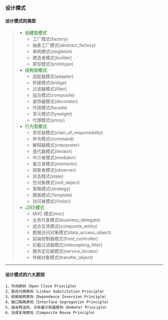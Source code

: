 ### 设计模式

#### 设计模式的类型
>- <font color="green">创建型模式</font>
>    - 工厂模式(factory)
>    - 抽象工厂模式(abstract_factory)
>    - 单例模式(singleton)
>    - 建造者模式(builder)
>    - 原型模式(prototype)
>- <font color="green">结构型模式</font>
>    - 适配器模式(adapter)
>    - 桥接模式(bridge)
>    - 过滤器模式(filter)
>    - 组合模式(composite)
>    - 装饰器模式(decorator)
>    - 外观模式(facade)
>    - 享元模式(flyweight)
>    - 代理模式(proxy)
>- <font color="green">行为型模式</font>
>    - 责任链模式(clain_of_responsibility)
>    - 命令模式(command)
>    - 解释器模式(interpreter)
>    - 迭代器模式(iterator)
>    - 中介者模式(mediator)
>    - 备忘录模式(memento)
>    - 观察者模式(observer)
>    - 状态模式(state)
>    - 空对象模式(null_object)
>    - 策略模式(strategy)
>    - 模板模式(Template)
>    - 访问者模式(Visitor)
>- <font color="green">J2EE模式</font>
>    - MVC 模式(mvc)
>    - 业务代表模式(business_delegate)
>    - 组合实体模式(composite_entity)
>    - 数据访问对象模式(data_access_object)
>    - 前端控制器模式(front_controller)
>    - 拦截过滤器模式(intercepting_filter)
>    - 服务定位器模式(service_locator)
>    - 传输对象模式(transfer_object)

---

#### 设计模式的六大原则
    1、开闭原则（Open Close Principle）
    2、里氏代换原则（Liskov Substitution Principle）
    3、依赖倒转原则（Dependence Inversion Principle）
    4、接口隔离原则（Interface Segregation Principle）
    5、迪米特法则，又称最少知道原则（Demeter Principle）
    6、合成复用原则（Composite Reuse Principle）